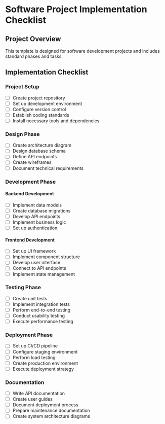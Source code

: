 # Software Project Implementation Checklist

## Project Overview
This template is designed for software development projects and includes standard phases and tasks.

## Implementation Checklist

### Project Setup
- [ ] Create project repository
- [ ] Set up development environment
- [ ] Configure version control
- [ ] Establish coding standards
- [ ] Install necessary tools and dependencies

### Design Phase
- [ ] Create architecture diagram
- [ ] Design database schema
- [ ] Define API endpoints
- [ ] Create wireframes
- [ ] Document technical requirements

### Development Phase
#### Backend Development
- [ ] Implement data models
- [ ] Create database migrations
- [ ] Develop API endpoints
- [ ] Implement business logic
- [ ] Set up authentication

#### Frontend Development
- [ ] Set up UI framework
- [ ] Implement component structure
- [ ] Develop user interface
- [ ] Connect to API endpoints
- [ ] Implement state management

### Testing Phase
- [ ] Create unit tests
- [ ] Implement integration tests
- [ ] Perform end-to-end testing
- [ ] Conduct usability testing
- [ ] Execute performance testing

### Deployment Phase
- [ ] Set up CI/CD pipeline
- [ ] Configure staging environment
- [ ] Perform load testing
- [ ] Create production environment
- [ ] Execute deployment strategy

### Documentation
- [ ] Write API documentation
- [ ] Create user guides
- [ ] Document deployment process
- [ ] Prepare maintenance documentation
- [ ] Create system architecture diagrams
